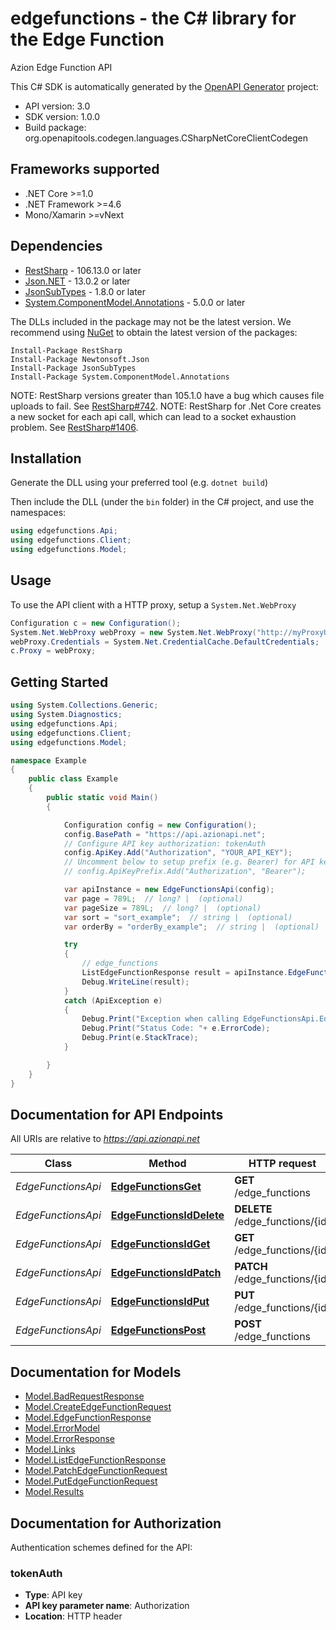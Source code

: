 # edgefunctions - the C# library for the Edge Function

Azion Edge Function API

This C# SDK is automatically generated by the [OpenAPI Generator](https://openapi-generator.tech) project:

- API version: 3.0
- SDK version: 1.0.0
- Build package: org.openapitools.codegen.languages.CSharpNetCoreClientCodegen

<a id="frameworks-supported"></a>
## Frameworks supported
- .NET Core >=1.0
- .NET Framework >=4.6
- Mono/Xamarin >=vNext

<a id="dependencies"></a>
## Dependencies

- [RestSharp](https://www.nuget.org/packages/RestSharp) - 106.13.0 or later
- [Json.NET](https://www.nuget.org/packages/Newtonsoft.Json/) - 13.0.2 or later
- [JsonSubTypes](https://www.nuget.org/packages/JsonSubTypes/) - 1.8.0 or later
- [System.ComponentModel.Annotations](https://www.nuget.org/packages/System.ComponentModel.Annotations) - 5.0.0 or later

The DLLs included in the package may not be the latest version. We recommend using [NuGet](https://docs.nuget.org/consume/installing-nuget) to obtain the latest version of the packages:
```
Install-Package RestSharp
Install-Package Newtonsoft.Json
Install-Package JsonSubTypes
Install-Package System.ComponentModel.Annotations
```

NOTE: RestSharp versions greater than 105.1.0 have a bug which causes file uploads to fail. See [RestSharp#742](https://github.com/restsharp/RestSharp/issues/742).
NOTE: RestSharp for .Net Core creates a new socket for each api call, which can lead to a socket exhaustion problem. See [RestSharp#1406](https://github.com/restsharp/RestSharp/issues/1406).

<a id="installation"></a>
## Installation
Generate the DLL using your preferred tool (e.g. `dotnet build`)

Then include the DLL (under the `bin` folder) in the C# project, and use the namespaces:
```csharp
using edgefunctions.Api;
using edgefunctions.Client;
using edgefunctions.Model;
```
<a id="usage"></a>
## Usage

To use the API client with a HTTP proxy, setup a `System.Net.WebProxy`
```csharp
Configuration c = new Configuration();
System.Net.WebProxy webProxy = new System.Net.WebProxy("http://myProxyUrl:80/");
webProxy.Credentials = System.Net.CredentialCache.DefaultCredentials;
c.Proxy = webProxy;
```

<a id="getting-started"></a>
## Getting Started

```csharp
using System.Collections.Generic;
using System.Diagnostics;
using edgefunctions.Api;
using edgefunctions.Client;
using edgefunctions.Model;

namespace Example
{
    public class Example
    {
        public static void Main()
        {

            Configuration config = new Configuration();
            config.BasePath = "https://api.azionapi.net";
            // Configure API key authorization: tokenAuth
            config.ApiKey.Add("Authorization", "YOUR_API_KEY");
            // Uncomment below to setup prefix (e.g. Bearer) for API key, if needed
            // config.ApiKeyPrefix.Add("Authorization", "Bearer");

            var apiInstance = new EdgeFunctionsApi(config);
            var page = 789L;  // long? |  (optional) 
            var pageSize = 789L;  // long? |  (optional) 
            var sort = "sort_example";  // string |  (optional) 
            var orderBy = "orderBy_example";  // string |  (optional) 

            try
            {
                // edge_functions
                ListEdgeFunctionResponse result = apiInstance.EdgeFunctionsGet(page, pageSize, sort, orderBy);
                Debug.WriteLine(result);
            }
            catch (ApiException e)
            {
                Debug.Print("Exception when calling EdgeFunctionsApi.EdgeFunctionsGet: " + e.Message );
                Debug.Print("Status Code: "+ e.ErrorCode);
                Debug.Print(e.StackTrace);
            }

        }
    }
}
```

<a id="documentation-for-api-endpoints"></a>
## Documentation for API Endpoints

All URIs are relative to *https://api.azionapi.net*

Class | Method | HTTP request | Description
------------ | ------------- | ------------- | -------------
*EdgeFunctionsApi* | [**EdgeFunctionsGet**](docs/EdgeFunctionsApi.md#edgefunctionsget) | **GET** /edge_functions | edge_functions
*EdgeFunctionsApi* | [**EdgeFunctionsIdDelete**](docs/EdgeFunctionsApi.md#edgefunctionsiddelete) | **DELETE** /edge_functions/{id} | edge_functions
*EdgeFunctionsApi* | [**EdgeFunctionsIdGet**](docs/EdgeFunctionsApi.md#edgefunctionsidget) | **GET** /edge_functions/{id} | edge_functions
*EdgeFunctionsApi* | [**EdgeFunctionsIdPatch**](docs/EdgeFunctionsApi.md#edgefunctionsidpatch) | **PATCH** /edge_functions/{id} | edge_functions
*EdgeFunctionsApi* | [**EdgeFunctionsIdPut**](docs/EdgeFunctionsApi.md#edgefunctionsidput) | **PUT** /edge_functions/{id} | edge_functions
*EdgeFunctionsApi* | [**EdgeFunctionsPost**](docs/EdgeFunctionsApi.md#edgefunctionspost) | **POST** /edge_functions | edge_functions


<a id="documentation-for-models"></a>
## Documentation for Models

 - [Model.BadRequestResponse](docs/BadRequestResponse.md)
 - [Model.CreateEdgeFunctionRequest](docs/CreateEdgeFunctionRequest.md)
 - [Model.EdgeFunctionResponse](docs/EdgeFunctionResponse.md)
 - [Model.ErrorModel](docs/ErrorModel.md)
 - [Model.ErrorResponse](docs/ErrorResponse.md)
 - [Model.Links](docs/Links.md)
 - [Model.ListEdgeFunctionResponse](docs/ListEdgeFunctionResponse.md)
 - [Model.PatchEdgeFunctionRequest](docs/PatchEdgeFunctionRequest.md)
 - [Model.PutEdgeFunctionRequest](docs/PutEdgeFunctionRequest.md)
 - [Model.Results](docs/Results.md)


<a id="documentation-for-authorization"></a>
## Documentation for Authorization


Authentication schemes defined for the API:
<a id="tokenAuth"></a>
### tokenAuth

- **Type**: API key
- **API key parameter name**: Authorization
- **Location**: HTTP header

